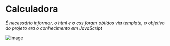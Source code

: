 # Calculadora
*É necessário informar, o html e o css foram obtidos via template, o objetivo do projeto era o conhecimento em JavaScript*

![image](https://user-images.githubusercontent.com/72417905/138019555-9ddc4d9f-7b85-460d-a3be-54724fc1580f.png)



